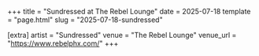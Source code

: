 +++
title = "Sundressed at The Rebel Lounge"
date = 2025-07-18
template = "page.html"
slug = "2025-07-18-sundressed"

[extra]
artist = "Sundressed"
venue = "The Rebel Lounge"
venue_url = "https://www.rebelphx.com/"
+++
